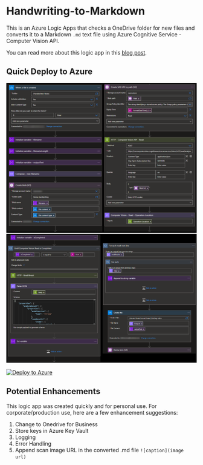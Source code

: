 # Handwriting-to-Markdown
This is an Azure Logic Apps that checks a OneDrive folder for new files and converts it to a Markdown `.md` text file using Azure Cognitive Service - Computer Vision API.

You can read more about this logic app in this [blog post](/raztype/handwriting-to-second-brain/).

## Quick Deploy to Azure
![Logic App Screenshot 1](/img/logicapp-part1.png)
![Logic App Screenshot 2](/img/logicapp-part2.png)

[![Deploy to Azure](https://aka.ms/deploytoazurebutton)](https://portal.azure.com/#create/Microsoft.Template/uri/https%3A%2F%2Fraw.githubusercontent.com%2Fraffertyuy%2FHandwriting-to-Markdown%2Fmaster%2FHandwriting-to-Markdown-LogicApp%2Fazuredeploy.json)

## Potential Enhancements
This logic app was created quickly and for personal use. For corporate/production use, here are a few enhancement suggestions:
1. Change to Onedrive for Business
2. Store keys in Azure Key Vault
3. Logging
4. Error Handling
5. Append scan image URL in the converted .md file `![caption](image url)`